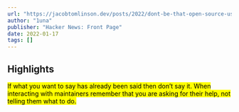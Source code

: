 ```yaml
---
url: "https://jacobtomlinson.dev/posts/2022/dont-be-that-open-source-user-dont-be-me/"
author: "1una"
publisher: "Hacker News: Front Page"
date: 2022-01-17
tags: []
---
```


## Highlights
<mark>If what you want to say has already been said then don’t say it. When interacting with maintainers remember that you are asking for their help, not telling them what to do.</mark>
